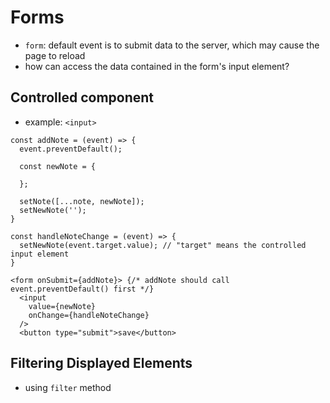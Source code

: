 # Forms
- `form`: default event is to submit data to the server, which may cause the page to reload
- how can access the data contained in the form's input element?

## Controlled component
- example: `<input>`

```tsx
const addNote = (event) => {
  event.preventDefault();

  const newNote = {

  };

  setNote([...note, newNote]);
  setNewNote('');
}

const handleNoteChange = (event) => {
  setNewNote(event.target.value); // "target" means the controlled input element
}

<form onSubmit={addNote}> {/* addNote should call event.preventDefault() first */}
  <input
    value={newNote}
    onChange={handleNoteChange}
  />
  <button type="submit">save</button>
```

## Filtering Displayed Elements
- using `filter` method

